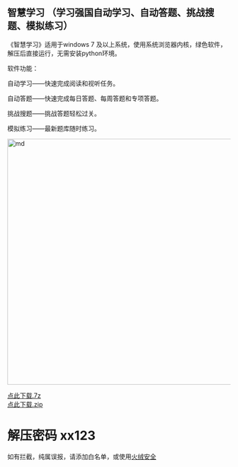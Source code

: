 ## 智慧学习 （学习强国自动学习、自动答题、挑战搜题、模拟练习）

《智慧学习》适用于windows 7 及以上系统，使用系统浏览器内核，绿色软件，解压后直接运行，无需安装python环境。

软件功能：

自动学习——快速完成阅读和视听任务。

自动答题——快速完成每日答题、每周答题和专项答题。

挑战搜题——挑战答题轻松过关。

模拟练习——最新题库随时练习。

<img src="https://z3.ax1x.com/2021/05/31/2eQrL9.jpg" alt="md" width="677" height="556">

[点此下载.7z](https://aiyotu.github.io/xx/%E6%99%BA%E6%85%A7%E5%AD%A6%E4%B9%A0.7z)  
[点此下载.zip](https://aiyotu.github.io/xx/%E6%99%BA%E6%85%A7%E5%AD%A6%E4%B9%A0.zip) 

# 解压密码 xx123

如有拦截，纯属误报，请添加白名单，或使用[火绒安全](https://www.huorong.cn/)